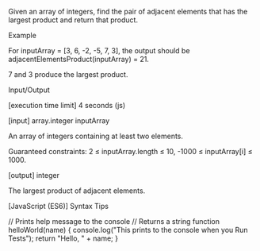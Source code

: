 Given an array of integers, find the pair of adjacent elements that has the largest product and return that product.

Example

For inputArray = [3, 6, -2, -5, 7, 3], the output should be
adjacentElementsProduct(inputArray) = 21.

7 and 3 produce the largest product.

Input/Output

[execution time limit] 4 seconds (js)

[input] array.integer inputArray

An array of integers containing at least two elements.

Guaranteed constraints:
2 ≤ inputArray.length ≤ 10,
-1000 ≤ inputArray[i] ≤ 1000.

[output] integer

The largest product of adjacent elements.

[JavaScript (ES6)] Syntax Tips

// Prints help message to the console
// Returns a string
function helloWorld(name) {
    console.log("This prints to the console when you Run Tests");
    return "Hello, " + name;
}
